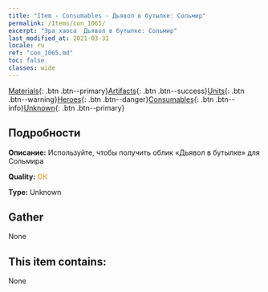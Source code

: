 ```yaml
---
title: "Item - Consumables - Дьявол в бутылке: Сольмир"
permalink: /Items/con_1065/
excerpt: "Эра хаоса  Дьявол в бутылке: Сольмир"
last_modified_at: 2021-03-31
locale: ru
ref: "con_1065.md"
toc: false
classes: wide
---
```

 [Materials](/ru/Items/){: .btn .btn--primary}[Artifacts](/ru/Items/Artifacts/){: .btn .btn--success}[Units](/ru/Items/Units/){: .btn .btn--warning}[Heroes](/ru/Items/Heroes/){: .btn .btn--danger}[Consumables](/ru/Items/Consumables/){: .btn .btn--info}[Unknown](/ru/Items/Unknown/){: .btn .btn--primary}

## Подробности
 **Описание:** Используйте, чтобы получить облик «Дьявол в бутылке» для Сольмира

 **Quality:** <span style="color: #FF8C00">OK</span>

 **Type:** Unknown

## Gather

  None

## This item contains:

  None

